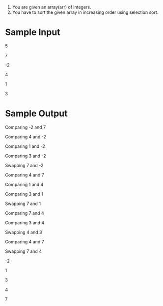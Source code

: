 1. You are given an array(arr) of integers.
2. You have to sort the given array in increasing order using selection sort.

# Sample Input

5

7

-2

4

1

3

# Sample Output

Comparing -2 and 7

Comparing 4 and -2

Comparing 1 and -2

Comparing 3 and -2

Swapping 7 and -2

Comparing 4 and 7

Comparing 1 and 4

Comparing 3 and 1

Swapping 7 and 1

Comparing 7 and 4

Comparing 3 and 4

Swapping 4 and 3

Comparing 4 and 7

Swapping 7 and 4

-2

1

3

4

7
